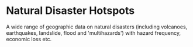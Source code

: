 # Natural Disaster Hotspots

A wide range of geographic data on natural disasters (including volcanoes, earthquakes, landslide, flood and 'multihazards') with hazard frequency, economic loss etc.


